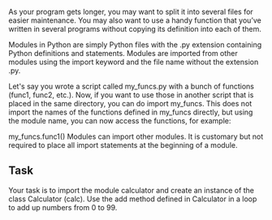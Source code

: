 As your program gets longer, you may want to split it into several files for easier maintenance. You may also want to use a handy function that you’ve written in several programs without copying its definition into each of them.

Modules in Python are simply Python files with the .py extension containing Python definitions and statements. Modules are imported from other modules using the import keyword and the file name without the extension .py.

Let's say you wrote a script called my_funcs.py with a bunch of functions (func1, func2, etc.). Now, if you want to use those in another script that is placed in the same directory, you can do import my_funcs. This does not import the names of the functions defined in my_funcs directly, but using the module name, you can now access the functions, for example:

my_funcs.func1()
Modules can import other modules. It is customary but not required to place all import statements at the beginning of a module.



## Task
Your task is to import the module calculator and create an instance of the class Calculator (calc). Use the add method defined in Calculator in a loop to add up numbers from 0 to 99.



